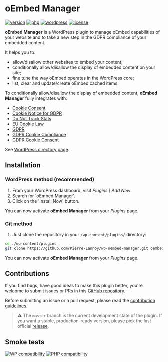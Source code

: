 # oEmbed Manager
[![version](https://badgen.net/github/release/Pierre-Lannoy/wp-oembed-manager/)](https://wordpress.org/plugins/oembed-manager/)
[![php](https://badgen.net/badge/php/7.1+/green)](https://wordpress.org/plugins/oembed-manager/)
[![wordpress](https://badgen.net/badge/wordpress/5.0+/green)](https://wordpress.org/plugins/oembed-manager/)
[![license](https://badgen.net/github/license/Pierre-Lannoy/wp-oembed-manager/)](/license.txt)

**oEmbed Manager** is a WordPress plugin to manage oEmbed capabilities of your website and to take a new step in the GDPR compliance of your embedded content.

It helps you to:
- allow/disallow other websites to embed your content;
- conditionally allow/disallow the display of embedded content on your site;
- fine tune the way oEmbed operates in the WordPress core;
- list, clear and update/create oEmbed cached items.

To conditionally allow/disallow the display of embedded content, **oEmbed Manager** fully integrates with:

- [Cookie Consent](https://wordpress.org/plugins/uk-cookie-consent/)
- [Cookie Notice for GDPR](https://wordpress.org/plugins/cookie-notice/)
- [Do Not Track Stats](https://github.com/Pierre-Lannoy/wp-do-not-track-stats)
- [EU Cookie Law](https://wordpress.org/plugins/eu-cookie-law/)
- [GDPR](https://wordpress.org/plugins/gdpr/)
- [GDPR Cookie Compliance](https://wordpress.org/plugins/gdpr-cookie-compliance/)
- [GDPR Cookie Consent](https://wordpress.org/plugins/cookie-law-info/)

See [WordPress directory page](https://wordpress.org/plugins/oembed-manager/).

## Installation

### WordPress method (recommended)

1. From your WordPress dashboard, visit _Plugins | Add New_.
2. Search for 'oEmbed Manager'.
3. Click on the 'Install Now' button.

You can now activate **oEmbed Manager** from your _Plugins_ page.

### Git method
1. Just clone the repository in your `/wp-content/plugins/` directory:
```bash
cd ./wp-content/plugins
git clone https://github.com/Pierre-Lannoy/wp-oembed-manager.git oembed-manager
```

You can now activate **oEmbed Manager** from your _Plugins_ page.
 
## Contributions

If you find bugs, have good ideas to make this plugin better, you're welcome to submit issues or PRs in this [GitHub repository](https://github.com/Pierre-Lannoy/wp-oembed-manager).

Before submitting an issue or a pull request, please read the [contribution guidelines](CONTRIBUTING.md).

> ⚠️ The `master` branch is the current development state of the plugin. If you want a stable, production-ready version, please pick the last official [release](https://github.com/Pierre-Lannoy/wp-oembed-manager/releases).

## Smoke tests
[![WP compatibility](https://plugintests.com/plugins/oembed-manager/wp-badge.svg)](https://plugintests.com/plugins/oembed-manager/latest)
[![PHP compatibility](https://plugintests.com/plugins/oembed-manager/php-badge.svg)](https://plugintests.com/plugins/oembed-manager/latest)